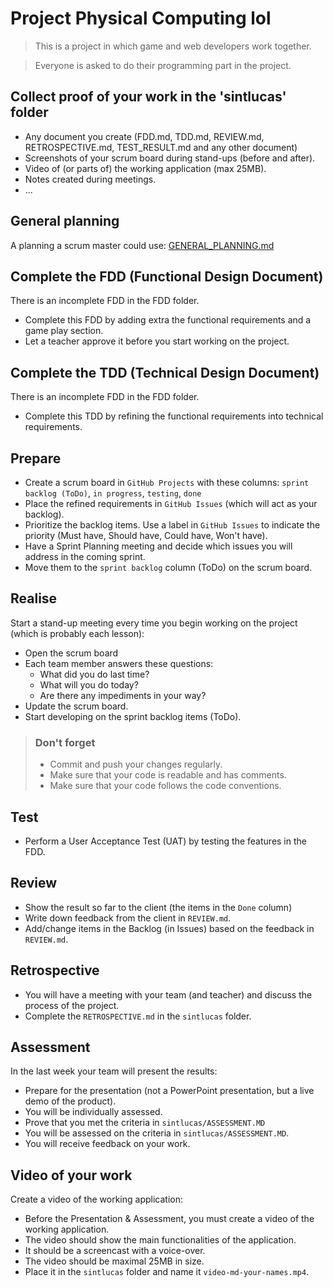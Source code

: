 # Project Physical Computing lol

> This is a project in which game and web developers work together.

> Everyone is asked to do their programming part in the project.

## Collect proof of your work in the 'sintlucas' folder
* Any document you create (FDD.md, TDD.md, REVIEW.md, RETROSPECTIVE.md, TEST_RESULT.md and any other document)
* Screenshots of your scrum board during stand-ups (before and after).
* Video of (or parts of) the working application (max 25MB).
* Notes created during meetings.
* ...

## General planning
A planning a scrum master could use:
[GENERAL_PLANNING.md](sintlucas%2FGENERAL_PLANNING.md)

## Complete the FDD (Functional Design Document)
There is an incomplete FDD in the FDD folder.
* Complete this FDD by adding extra the functional requirements and a game play section.
* Let a teacher approve it before you start working on the project.

## Complete the TDD (Technical Design Document)
There is an incomplete FDD in the FDD folder.
* Complete this TDD by refining the functional requirements into technical requirements.

## Prepare
* Create a scrum board in `GitHub Projects` with these columns:
  `sprint backlog (ToDo)`, `in progress`, `testing`, `done`
* Place the refined requirements in `GitHub Issues` (which will act as your backlog).
* Prioritize the backlog items. Use a label in `GitHub Issues` to indicate the priority (Must have, Should have, Could have, Won't have).
* Have a Sprint Planning meeting and decide which issues you will address in the coming sprint.
* Move them to the `sprint backlog` column (ToDo) on the scrum board.

## Realise
Start a stand-up meeting every time you begin working on the project (which is probably each lesson):
* Open the scrum board
* Each team member answers these questions:
  * What did you do last time?
  * What will you do today?
  * Are there any impediments in your way?
* Update the scrum board.
* Start developing on the sprint backlog items (ToDo).

> ### Don't forget
> * Commit and push your changes regularly.
> * Make sure that your code is readable and has comments.
> * Make sure that your code follows the code conventions.

## Test
* Perform a User Acceptance Test (UAT) by testing the features in the FDD.

## Review
* Show the result so far to the client (the items in the `Done` column)
* Write down feedback from the client in `REVIEW.md`.
* Add/change items in the Backlog (in Issues) based on the feedback in `REVIEW.md`.

## Retrospective
* You will have a meeting with your team (and teacher) and discuss the process of the project.
* Complete the `RETROSPECTIVE.md` in the `sintlucas` folder.

## Assessment
In the last week your team will present the results:
* Prepare for the presentation (not a PowerPoint presentation, but a live demo of the product).
* You will be individually assessed.
* Prove that you met the criteria in `sintlucas/ASSESSMENT.MD`
* You will be assessed on the criteria in `sintlucas/ASSESSMENT.MD`.
* You will receive feedback on your work.

## Video of your work
Create a video of the working application:
* Before the Presentation & Assessment, you must create a video of the working application.
* The video should show the main functionalities of the application.
* It should be a screencast with a voice-over.
* The video should be maximal 25MB in size.
* Place it in the `sintlucas` folder and name it `video-md-your-names.mp4`.
